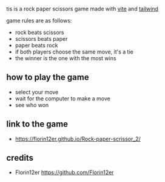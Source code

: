 tis is a rock paper scissors game made with [vite](https://vitejs.dev/) and [tailwind](https://tailwindcss.com/)

game rules are as follows:
- rock beats scissors
- scissors beats paper
- paper beats rock
- if both players choose the same move, it's a tie
- the winner is the one with the most wins

## how to play the game
- select your move
- wait for the computer to make a move
- see who won

## link to the game 
- https://florin12er.github.io/Rock-paper-scrissor_2/

## credits
- Florin12er https://github.com/Florin12er

